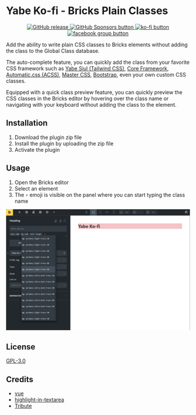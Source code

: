 # Yabe Ko-fi - Bricks Plain Classes

<p align="center">
    <a aria-label="GitHub release (latest by date including pre-releases)" href="https://github.com/yabe-ko-fi/bricks-plain-classes/releases">
        <picture>
            <img alt="GitHub release" src="https://img.shields.io/github/v/release/yabe-ko-fi/bricks-plain-classes?include_prereleases&logo=github">
        </picture>
    </a>
    <a aria-label="GitHub Sponsors" href="https://github.com/sponsors/suabahasa">
        <picture>
            <img alt="GitHub Sponsors button" src="https://img.shields.io/github/sponsors/suabahasa?logo=github">
        </picture>
    </a>
    <a aria-label="Support me on Ko-fi" href="https://ko-fi.com/Q5Q75XSF7">
        <picture>
            <img alt="ko-fi button" src="https://img.shields.io/badge/Buy_me_a_Coffee-ff5e5b?logo=ko-fi&label=Ko-fi">
        </picture>
    </a>
    <a aria-label="Join Our Facebook community" href="https://www.facebook.com/groups/1142662969627943">
        <picture>
            <img alt="facebook group button" src="https://img.shields.io/badge/Join_us-0866ff?logo=facebook&label=Community">
        </picture>
    </a>
</p>

Add the ability to write plain CSS classes to Bricks elements without adding the class to the Global Class database.

The auto-complete feature, you can quickly add the class from your favorite CSS framework such as [Yabe Siul (Tailwind CSS)](https://siul.yabe.land), [Core Framework](https://coreframework.com), [Automatic.css (ACSS)](https://automaticcss.com), [Master CSS](https://css.master.co), [Bootstrap](https://getbootstrap.com), even your own custom CSS classes.

Equipped with a quick class preview feature, you can quickly preview the CSS classes in the Bricks editor by hovering over the class name or navigating with your keyboard without adding the class to the element.

## Installation

1. Download the plugin zip file
2. Install the plugin by uploading the zip file
3. Activate the plugin

## Usage

1. Open the Bricks editor
2. Select an element
3. The `⚡️` emoji is visible on the panel where you can start typing the class name

![Quick Plain Classes](./screenshot-0.png)

## License

[GPL-3.0](./LICENSE)

## Credits

- [vue](https://vuejs.org)
- [highlight-in-textarea](https://github.com/masterWeber/highlight-in-textarea)
- [Tribute](https://github.com/zurb/tribute)